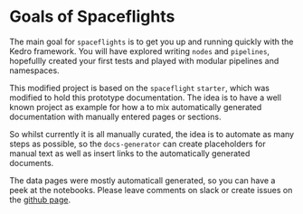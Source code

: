 # Goals of Spaceflights

The main goal for `spaceflights` is to get you up and running quickly with the Kedro framework. You will have explored writing `nodes` and `pipelines`, hopefullly created your first tests and played with modular pipelines and namespaces.

This modified project is based on the `spaceflight` `starter`, which was modified to hold this prototype documentation. The idea is to have a well known project as example for how a to mix automatically generated documentation with manually entered pages or sections. 

So whilst currently it is all manually curated, the idea is to automate as many steps as possible, so the `docs-generator` can create placeholders for manual text as well as insert links to the automatically generated documents.

The data pages were mostly automaticall generated, so you can have a peek at the notebooks. Please leave comments on slack or create issues on the [github page](https://github.com/picklejuicedev/kedro_docs_prototype/issues).

